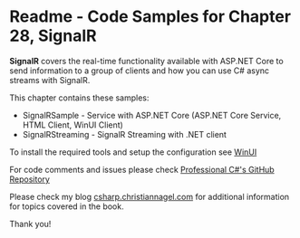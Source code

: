 # Readme - Code Samples for Chapter 28, SignalR

**SignalR** covers the real-time functionality available with ASP.NET Core to send information to a group of clients and how you can use C# async streams with SignalR.

This chapter contains these samples:

* SignalRSample - Service with ASP.NET Core (ASP.NET Core Service, HTML Client, WinUI Client)
* SignalRStreaming - SignalR Streaming with .NET client

To install the required tools and setup the configuration see [WinUI](../../WinUI.md)

For code comments and issues please check [Professional C#'s GitHub Repository](https://github.com/ProfessionalCSharp/ProfessionalCSharp7)

Please check my blog [csharp.christiannagel.com](https://csharp.christiannagel.com "csharp.christiannagel.com") for additional information for topics covered in the book.

Thank you!
